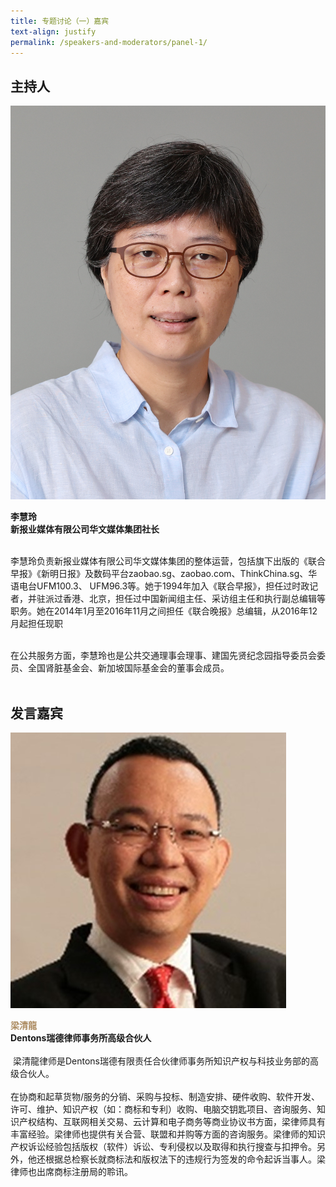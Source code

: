 ```yaml
---
title: 专题讨论（一）嘉宾
text-align: justify
permalink: /speakers-and-moderators/panel-1/
---
```

<style> 
.content img {
  max-width: 200px;
  margin-left: 0;
}

.speaker-name {
  color: #AC8B60;
}
</style>

## 主持人

<div class="sgds-container">
  <div class="row is-desktop">
    <div class="col is-10-mobile is-10-tablet is-3-desktop is-3-widescreen is-3-fullhd">
    <img src="/images/speakers-panel 1-LEE Huay Leng.JPG" alt="Photo of Ms Lee Huay Leng">
      </div>
    <div class="col">
    <p>
    <b>李慧玲<br>
   新报业媒体有限公司华文媒体集团社长<br> <br> </b>

李慧玲负责新报业媒体有限公司华文媒体集团的整体运营，包括旗下出版的《联合早报》《新明日报》及数码平台zaobao.sg、zaobao.com、ThinkChina.sg、华语电台UFM100.3、 UFM96.3等。她于1994年加入《联合早报》，担任过时政记者，并驻派过香港、北京，担任过中国新闻组主任、采访组主任和执行副总编辑等职务。她在2014年1月至2016年11月之间担任《联合晚报》总编辑，从2016年12月起担任现职<br><br>
      
在公共服务方面，李慧玲也是公共交通理事会理事、建国先贤纪念园指导委员会委员、全国肾脏基金会、新加坡国际基金会的董事会成员。<br><br>
</p>
 </div>
  </div>
    </div>
    
## 发言嘉宾

<div class="sgds-container">
  <div class="row is-desktop">
    <div class="col is-10-mobile is-10-tablet is-3-desktop is-3-widescreen is-3-fullhd">
    <img src="/images/speakers-panel 1-Gilbert Leong.jpg" alt="Photo of Gilbert Leong"> 
    </div>
    <div class="col">
    <p>
    <b class="speaker-name">梁清龍</b><br>
    <b>Dentons瑞德律师事务所高级合伙人</b><br> <br> 
  梁清龍律师是Dentons瑞德有限责任合伙律师事务所知识产权与科技业务部的高级合伙人。<br><br>
在协商和起草货物/服务的分销、采购与投标、制造安排、硬件收购、软件开发、许可、维护、知识产权（如：商标和专利）收购、电脑交钥匙项目、咨询服务、知识产权结构、互联网相关交易、云计算和电子商务等商业协议书方面，梁律师具有丰富经验。梁律师也提供有关合营、联盟和并购等方面的咨询服务。梁律师的知识产权诉讼经验包括版权（软件）诉讼、专利侵权以及取得和执行搜查与扣押令。另外，他还根据总检察长就商标法和版权法下的违规行为签发的命令起诉当事人。梁律师也出席商标注册局的聆讯。
    </p>
    </div>
  </div>
 </div>





